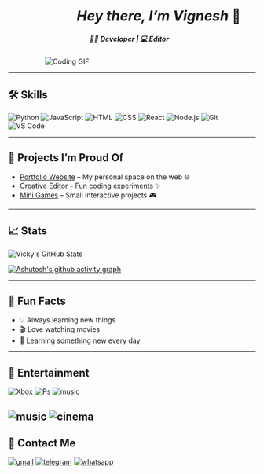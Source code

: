 # &nbsp;&nbsp;&nbsp;&nbsp;&nbsp;&nbsp;&nbsp;&nbsp;&nbsp;&nbsp;&nbsp;&nbsp;&nbsp;&nbsp; &nbsp; &nbsp; &nbsp; *Hey there, I’m Vignesh* 👋

##### &nbsp;&nbsp;&nbsp;&nbsp;&nbsp;&nbsp;&nbsp;&nbsp;&nbsp;&nbsp;&nbsp;&nbsp;&nbsp;&nbsp;&nbsp;&nbsp;&nbsp;&nbsp;&nbsp;&nbsp;&nbsp;&nbsp;&nbsp;&nbsp;&nbsp;&nbsp;&nbsp;&nbsp;&nbsp;&nbsp;&nbsp;&nbsp;&nbsp;&nbsp;&nbsp;&nbsp;&nbsp;&nbsp;&nbsp;&nbsp;&nbsp;&nbsp;&nbsp;&nbsp;&nbsp;&nbsp;&nbsp;&nbsp;&nbsp;&nbsp;🧑‍💻 Developer | 💻 Editor

&nbsp;&nbsp;&nbsp;&nbsp;&nbsp;&nbsp;&nbsp;&nbsp;&nbsp;&nbsp;&nbsp; &nbsp; &nbsp; &nbsp; &nbsp;![Coding GIF](https://media.giphy.com/media/v1.Y2lkPWVjZjA1ZTQ3d24xcnNieTZ3NnlkeHhzMTRlb3A4amJqNGt5OW80YnlwYnJzZG12byZlcD12MV9naWZzX3NlYXJjaCZjdD1n/H03PuVdwREB21ANkLX/giphy.gif)

---

## 🛠 Skills

![Python](https://img.shields.io/badge/Python-3776AB?style=for-the-badge&logo=python&logoColor=white)
![JavaScript](https://img.shields.io/badge/JavaScript-F7DF1E?style=for-the-badge&logo=javascript&logoColor=black)
![HTML](https://img.shields.io/badge/HTML-E34F26?style=for-the-badge&logo=html5&logoColor=white)
![CSS](https://img.shields.io/badge/CSS-1572B6?style=for-the-badge&logo=css3&logoColor=white)
![React](https://img.shields.io/badge/React-61DAFB?style=for-the-badge&logo=react&logoColor=black)
![Node.js](https://img.shields.io/badge/Node.js-339933?style=for-the-badge&logo=node.js&logoColor=white)
![Git](https://img.shields.io/badge/Git-F05032?style=for-the-badge&logo=git&logoColor=white)
![VS Code](https://img.shields.io/badge/VS%20Code-007ACC?style=for-the-badge&logo=visual-studio-code&logoColor=white)

---

## 🚀 Projects I’m Proud Of

- [Portfolio Website](link-to-your-repo) – My personal space on the web 🌐  
- [Creative Editor](link-to-your-repo) – Fun coding experiments ✨  
- [Mini Games](link-to-your-repo) – Small interactive projects 🎮  

---
## 📈 Stats

![Vicky's GitHub Stats](https://github-readme-stats.vercel.app/api?username=vigneshh-M&show_icons=true&theme=radical&count_private=true)

[![Ashutosh's github activity graph](https://github-readme-activity-graph.vercel.app/graph?username=vigneshh-M&bg_color=000000&color=4c9e52&line=754c9e&point=ffffff&area=true&hide_border=true)](https://github.com/ashutosh00710/github-readme-activity-graph)

---

## 🌟 Fun Facts

- 💡 Always learning new things
- 🎬 Love watching movies 
- 🌱 Learning something new every day 

---

## 🍿 Entertainment

![Xbox](	https://img.shields.io/badge/Xbox-107C10?style=for-the-badge&logo=xbox&logoColor=white)
![Ps](	https://img.shields.io/badge/PlayStation-003791?style=for-the-badge&logo=playstation&logoColor=white)
![music](https://img.shields.io/badge/Spotify-1ED760?&style=for-the-badge&logo=spotify&logoColor=white)

![music](https://media.giphy.com/media/v1.Y2lkPTc5MGI3NjExNDBnaXc2OWtobWZzM3ExcWQ5NnFpdndjdGJla3V6N3I5emllazV2YyZlcD12MV9naWZzX3NlYXJjaCZjdD1n/tqfS3mgQU28ko/giphy.gif)
![cinema](https://media.giphy.com/media/v1.Y2lkPTc5MGI3NjExcmV1NWhhNTU4Z3BkOHZoZGltdWQzOHZqdzl5cXF3OTRudTU2cHk3OCZlcD12MV9naWZzX3NlYXJjaCZjdD1n/3oEdvcYvEwk7gnADOU/giphy.gif)
---

## 📱 Contact Me
[![gmail](https://img.shields.io/badge/Gmail-D14836?style=for-the-badge&logo=gmail&logoColor=white)]()
[![telegram](https://img.shields.io/badge/Telegram-2CA5E0?style=for-the-badge&logo=telegram&logoColor=white)](https://t.me/Vicky_efx)
[![whatsapp](https://img.shields.io/badge/WhatsApp-25D366?style=for-the-badge&logo=whatsapp&logoColor=white)](9342302872)


